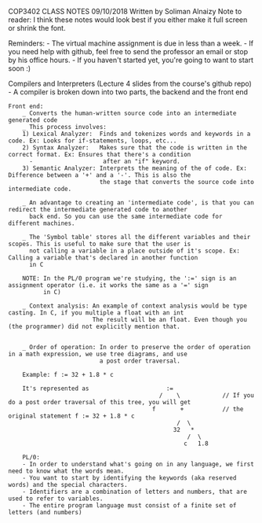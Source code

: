 COP3402 CLASS NOTES 09/10/2018
Written by Soliman Alnaizy
Note to reader: I think these notes would look best if you either make it full screen or shrink the font.

Reminders:
	- The virtual machine assignment is due in less than a week.
	- If you need help with github, feel free to send the professor an email or stop by his office hours.
	- If you haven't started yet, you're going to want to start soon :)

Compilers and Interpreters (Lecture 4 slides from the course's github repo)
	- A compiler is broken down into two parts, the backend and the front end

	Front end:
		_ Converts the human-written source code into an intermediate generated code
		_ This process involves:
		1) Lexical Analyzer:  Finds and tokenizes words and keywords in a code. Ex: Looks for if-statements, loops, etc...
		2) Syntax Analyzer:   Makes sure that the code is written in the correct format. Ex: Ensures that there's a condition
		  -                    after an "if" keyword.
		3) Semantic Analyzer: Interprets the meaning of the of code. Ex: Difference between a '+' and a '-'. This is also the
		                      the stage that converts the source code into intermediate code.

		_ An advantage to creating an 'intermediate code', is that you can redirect the intermediate generated code to another
		  back end. So you can use the same intermediate code for different machines.

		_ The 'Symbol table' stores all the different variables and their scopes. This is useful to make sure that the user is
		  not calling a variable in a place outside of it's scope. Ex: Calling a variable that's declared in another function
		  in C

		NOTE: In the PL/0 program we're studying, the ':=' sign is an assignment operator (i.e. it works the same as a '=' sign
		      in C)

		_ Context analysis: An example of context analysis would be type casting. In C, if you multiple a float with an int
		                    The result will be an float. Even though you (the programmer) did not explicitly mention that.


		_ Order of operation: In order to preserve the order of operation in a math expression, we use tree diagrams, and use
		                      a post order traversal.

		Example: f := 32 + 1.8 * c

		It's represented as                      :=
		                                       /    \            // If you do a post order traversal of this tree, you will get
		                                     f       +           // the original statement f := 32 + 1.8 * c
		                                            /  \
		                                           32   *
		                                               /  \
		                                              c   1.8

		PL/0:
		- In order to understand what's going on in any language, we first need to know what the words mean.
		- You want to start by identifying the keywords (aka reserved words) and the special characters.
		- Identifiers are a combination of letters and numbers, that are used to refer to variables.
		- The entire program language must consist of a finite set of letters (and numbers)
		

